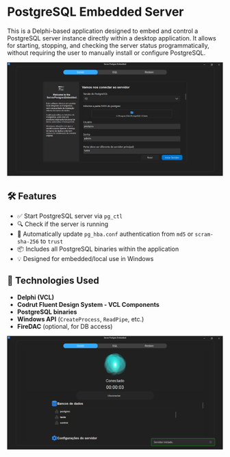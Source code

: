# PostgreSQL Embedded Server

This is a Delphi-based application designed to embed and control a PostgreSQL server instance directly within a desktop application. It allows for starting, stopping, and checking the server status programmatically, without requiring the user to manually install or configure PostgreSQL.

![Config Server Screen](assets/ServerPostgreSQLCap1.png)

## 🛠 Features

- ✅ Start PostgreSQL server via `pg_ctl`
- 🔍 Check if the server is running
- 📄 Automatically update `pg_hba.conf` authentication from `md5` or `scram-sha-256` to `trust`
- 📦 Includes all PostgreSQL binaries within the application
- 💡 Designed for embedded/local use in Windows

## 🧰 Technologies Used

- **Delphi (VCL)**
- **Codrut Fluent Design System - VCL Components**
- **PostgreSQL binaries**
- **Windows API** (`CreateProcess`, `ReadPipe`, etc.)
- **FireDAC** (optional, for DB access)

![Server Running Screen](assets/ServerPostgreSQLCap2.png)

